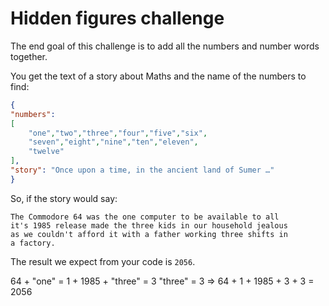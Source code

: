 # Hidden figures challenge

The end goal of this challenge is to add all the numbers and number words together.

You get the text of a story about Maths and the name of the numbers to find:

```json
{
"numbers":
[
    "one","two","three","four","five","six",
    "seven","eight","nine","ten","eleven",
    "twelve"
],
"story": "Once upon a time, in the ancient land of Sumer …"
}
```

So, if the story would say: 

```text
The Commodore 64 was the one computer to be available to all
it's 1985 release made the three kids in our household jealous
as we couldn't afford it with a father working three shifts in
a factory. 
```

The result we expect from your code is `2056`.

64 + 
"one" = 1 +
1985 + 
"three" = 3
"three" = 3
=> 64 + 1 + 1985 + 3 + 3 = 2056
```

